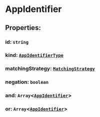 # **AppIdentifier**
## **Properties**:
### id: `string`
### kind: [`AppIdentifierType`](./AppIdentifierType)
### matchingStrategy: [`MatchingStrategy`](./MatchingStrategy)
### negation: `boolean`
### and: `Array`<[`AppIdentifier`](./AppIdentifier)>
### or: `Array`<[`AppIdentifier`](./AppIdentifier)>